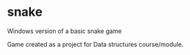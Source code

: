 # snake
Windows version of a basic snake game

Game created as a project for Data structures course/module.
